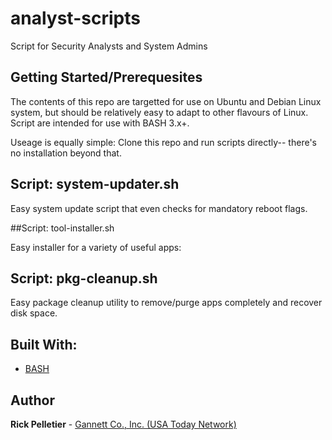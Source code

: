 # analyst-scripts
Script for Security Analysts and System Admins

## Getting Started/Prerequesites

The contents of this repo are targetted for use on Ubuntu and Debian Linux system, but should be relatively easy to adapt to other flavours of Linux. Script are intended for use with BASH 3.x+.

Useage is equally simple: Clone this repo and run scripts directly-- there's no installation beyond that.

## Script: system-updater.sh

Easy system update script that even checks for mandatory reboot flags.

##Script: tool-installer.sh

Easy installer for a variety of useful apps: 

## Script: pkg-cleanup.sh

Easy package cleanup utility to remove/purge apps completely and recover disk space.

## Built With:

* [BASH](https://www.gnu.org/software/bash/)

## Author

**Rick Pelletier** - [Gannett Co., Inc. (USA Today Network)](https://www.usatoday.com/)
